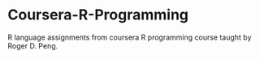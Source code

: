 Coursera-R-Programming
======================

R language assignments from coursera R programming course taught by Roger D. Peng.
